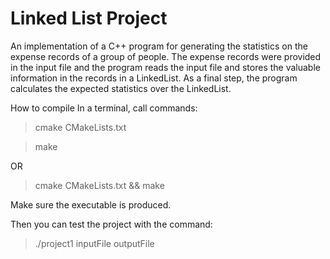 # Linked List Project
An implementation of a C++ program for generating the statistics on the expense records of a
group of people. The expense records were provided in the input file and the program reads the input file and stores the valuable information in the records in a LinkedList. As a final step, the program calculates the expected statistics over the LinkedList.

How to compile
In a terminal, call commands:

>cmake CMakeLists.txt

>make

OR

>cmake CMakeLists.txt && make

Make sure the executable is produced.

Then you can test the project with the command:

>./project1 inputFile outputFile
